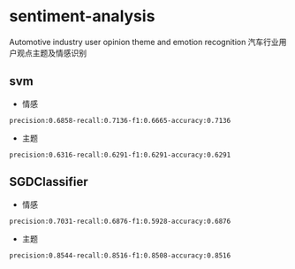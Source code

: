 # sentiment-analysis
Automotive industry user opinion theme and emotion recognition
汽车行业用户观点主题及情感识别


## svm

- 情感
```text
precision:0.6858-recall:0.7136-f1:0.6665-accuracy:0.7136
```
- 主题
```text
precision:0.6316-recall:0.6291-f1:0.6291-accuracy:0.6291
```

## SGDClassifier

- 情感
```text
precision:0.7031-recall:0.6876-f1:0.5928-accuracy:0.6876
```

- 主题
```text
precision:0.8544-recall:0.8516-f1:0.8508-accuracy:0.8516
```


